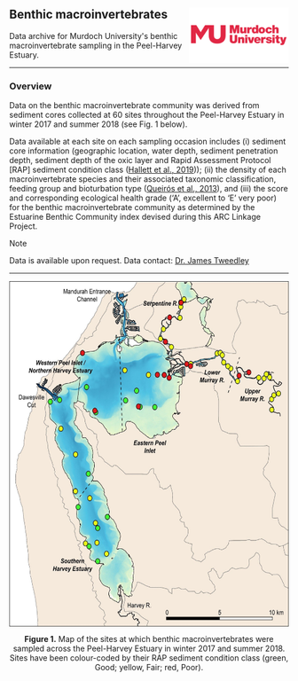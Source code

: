 ## Benthic macroinvertebrates <img src="https://github.com/AquaticEcoDynamics/Peel_ARC/blob/master/Images/Logos/murdoch-new.png" width="180" height="100" align="right">

Data archive for Murdoch University's benthic macroinvertebrate sampling in the Peel-Harvey Estuary.

---
### Overview

Data on the benthic macroinvertebrate community was derived from sediment cores collected at 60 sites throughout the Peel-Harvey Estuary in winter 2017 and summer 2018 (see Fig. 1 below).

Data available at each site on each sampling occasion includes (i) sediment core information (geographic location, water depth, sediment penetration depth, sediment depth of the oxic layer and 
Rapid Assessment Protocol [RAP] sediment condition class ([Hallett et al., 2019](https://doi.org/10.1039/C9EM00141G))); (ii) the density of each macroinvertebrate species and their associated taxonomic classification, 
feeding group and bioturbation type ([Queirós et al., 2013](https://doi.org/10.1002/ece3.769)), and (iii) the score and corresponding ecological health grade (‘A’, excellent to ‘E’ very poor) for the benthic macroinvertebrate 
community as determined by the Estuarine Benthic Community index devised during this ARC Linkage Project.

> [!NOTE]
> Data is available upon request. Data contact: [Dr. James Tweedley](mailto:j.tweedley@murdoch.edu.au) 

<!-- [Dr. Sorcha Cronin-O’Reilly](mailto:sorcha.cronin-o’reilly@murdoch.edu.au)  -->

---

<p align="center">
  <kbd>
    <img src="https://github.com/AquaticEcoDynamics/Peel_ARC/blob/master/Images/ben1.jpg" width="600" height="622.5" align="center">
  </kbd>
</p>


<p align="center">
  <strong>Figure 1.</strong> Map of the sites at which benthic macroinvertebrates were sampled across the Peel-Harvey Estuary in winter 2017 and summer 2018. Sites have been colour-coded by their RAP sediment condition class (green, Good; yellow, Fair; red, Poor).
</p>
